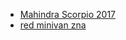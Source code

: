 - [Mahindra Scorpio 2017](https://www.yapo.cl/vehiculos/mahindra-scorpio-2017-recibo-vehiculo_89104408)
- [red minivan zna](https://www.yapo.cl/vehiculos/mini-van-modelo-succes_88344836)
